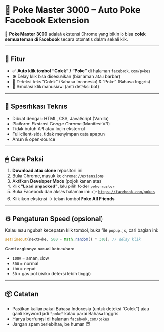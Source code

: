 # 🥊 **Poke Master 3000** – Auto Poke Facebook Extension

🚀 **Poke Master 3000** adalah ekstensi Chrome yang bikin lo bisa **colek semua teman di Facebook** secara otomatis dalam sekali klik.

---

## 🧰 Fitur

* ✅ **Auto klik tombol “Colek” / “Poke”** di halaman `facebook.com/pokes`
* ⚙️ Delay klik bisa disesuaikan (biar aman atau barbar)
* 👀 Deteksi teks “Colek” (Bahasa Indonesia) & “Poke” (Bahasa Inggris)
* 🧠 Simulasi klik manusiawi (anti deteksi bot)

---

## 💾 Spesifikasi Teknis

* Dibuat dengan: HTML, CSS, JavaScript (Vanilla)
* Platform: Ekstensi Google Chrome (Manifest V3)
* Tidak butuh API atau login eksternal
* Full client-side, tidak menyimpan data apapun
* Aman & open-source

---

## 🖱 Cara Pakai

1. **Download atau clone** repositori ini
2. Buka Chrome, masuk ke `chrome://extensions`
3. Aktifkan **Developer Mode** (pojok kanan atas)
4. Klik **"Load unpacked"**, lalu pilih folder `poke-master`
5. Buka Facebook dan akses halaman ini:
   👉 [`https://facebook.com/pokes`](https://facebook.com/pokes)
6. Klik ikon ekstensi → tekan tombol **Poke All Friends**

---

## ⚙️ Pengaturan Speed (opsional)
Kalau mau ngubah kecepatan klik tombol, buka file `popup.js`, cari bagian ini:
```js
setTimeout(nextPoke, 500 + Math.random() * 300); // delay klik
```
Ganti angkanya sesuai kebutuhan:
* `1000` = aman, slow
* `500` = normal
* `100` = cepat
* `50` = gas pol (risiko deteksi lebih tinggi)

---

## 📦 Catatan
* Pastikan kalian pakai Bahasa Indonesia (untuk deteksi "Colek") atau ganti keyword jadi `"poke"` kalau pakai Bahasa Inggris
* Hanya berfungsi di halaman `facebook.com/pokes`
* Jangan spam berlebihan, be human 😇
